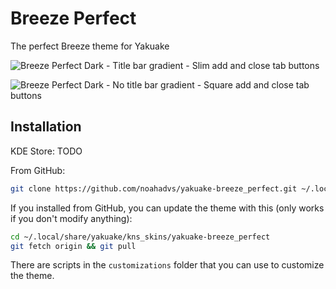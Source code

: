 # Breeze Perfect

The perfect Breeze theme for Yakuake

![Breeze Perfect Dark - Title bar gradient - Slim add and close tab buttons](https://raw.githubusercontent.com/noahadvs/yakuake-breeze_perfect_dark/master/Yakuake-BreezePerfect-SlimAddClose-Gradient.png)

![Breeze Perfect Dark - No title bar gradient - Square add and close tab buttons](https://raw.githubusercontent.com/noahadvs/yakuake-breeze_perfect_dark/master/Yakuake-BreezePerfect-SquareAddClose-NoGradient.png)

## Installation

KDE Store: TODO

From GitHub:

```bash
git clone https://github.com/noahadvs/yakuake-breeze_perfect.git ~/.local/share/yakuake/kns_skins/yakuake-breeze_perfect
```

If you installed from GitHub, you can update the theme with this (only works if you don't modify anything):

```bash
cd ~/.local/share/yakuake/kns_skins/yakuake-breeze_perfect
git fetch origin && git pull
```

There are scripts in the `customizations` folder that you can use to customize the theme.
